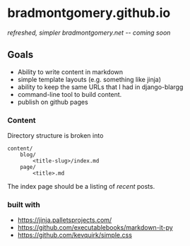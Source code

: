 # bradmontgomery.github.io

_refreshed, simpler bradmontgomery.net -- coming soon_


## Goals

- Ability to write content in markdown
- simple template layouts (e.g. something like jinja)
- ability to keep the same URLs that I had in django-blargg
- command-line tool to build content.
- publish on github pages

### Content

Directory structure is broken into

    content/
        blog/
            <title-slug>/index.md
        page/
            <title>.md

The index page should be a listing of _recent_ posts.


### built with

- https://jinja.palletsprojects.com/
- https://github.com/executablebooks/markdown-it-py
- https://github.com/kevquirk/simple.css
